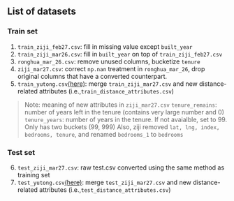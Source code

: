 ## List of datasets

### Train set
1. `train_ziji_feb27.csv`: fill in missing value except `built_year`
2. `train_ziji_mar26.csv`: fill in `built_year` on top of `train_ziji_feb27.csv`
3. `ronghua_mar_26.csv`: remove unused columns, bucketize `tenure`
4. `ziji_mar27.csv`: correct `np.nan` treatment in `ronghua_mar_26`, drop original columns that have a converted counterpart.
5. `train_yutong.csv`[(here)](https://github.com/StevenShi-23/CS5228-Data-Mining/blob/yutong/train_yutong.csv): merge `train_ziji_mar27.csv` and new distance-related attributes (i.e.,`train_distance_attributes.csv`)

> Note: meaning of new attributes in `ziji_mar27.csv`
> `tenure_remains`: number of years left in the tenure (contains very large number and 0)
> `tenure_years`: number of years in the tenure. If not avaialble, set to 99. Only has two buckets (99, 999)
> Also, ziji removed `lat, lng, index, bedrooms, tenure`, and renamed `bedrooms_1` to `bedrooms`

### Test set
6. `test_ziji_mar27.csv`: raw test.csv converted using the same method as training set
7. `test_yutong.csv`[(here)](https://github.com/StevenShi-23/CS5228-Data-Mining/blob/yutong/test_yutong.csv): merge `test_ziji_mar27.csv` and new distance-related attributes (i.e.,`test_distance_attributes.csv`)
